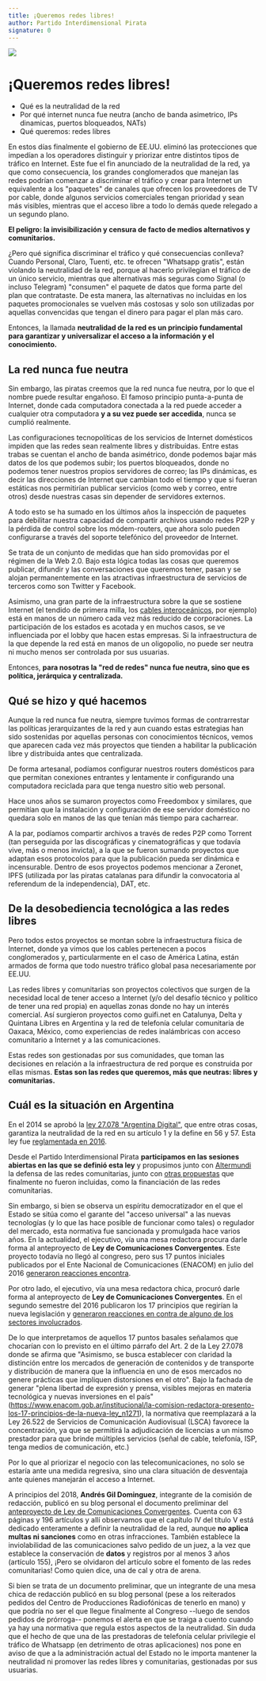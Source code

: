 ```yaml
---
title: ¡Queremos redes libres!
author: Partido Interdimensional Pirata
signature: 0
---
```


![](/assets/images/2018-01-16-queremos-redes-libres.png)

# ¡Queremos redes libres!

* Qué es la neutralidad de la red
* Por qué internet nunca fue neutra (ancho de banda asimetrico, IPs
  dinamicas, puertos bloqueados, NATs)
* Qué queremos: redes libres

En estos días finalmente el gobierno de EE.UU. eliminó las protecciones
que impedían a los operadores distinguir y priorizar entre distintos
tipos de tráfico en Internet.  Este fue el fin anunciado de la
neutralidad de la red, ya que como consecuencia, los grandes
conglomerados que manejan las redes podrían comenzar a discriminar el
tráfico y crear para Internet un equivalente a los "paquetes" de canales 
que ofrecen los proveedores de TV por cable, donde algunos servicios 
comerciales tengan prioridad y sean más visibles, mientras que el acceso 
libre a todo lo demás quede relegado a un segundo plano.

**El peligro: la invisibilización y censura de facto de medios
alternativos y comunitarios.**

¿Pero qué significa discriminar el tráfico y qué consecuencias conlleva?
Cuando Personal, Claro, Tuenti, etc. te ofrecen "Whatsapp gratis", están
violando la neutralidad de la red, porque al hacerlo privilegian el
tráfico de un único servicio, mientras que alternativas más seguras como
Signal (o incluso Telegram) "consumen" el paquete de datos que forma
parte del plan que contrataste.  De esta manera, las alternativas no
incluidas en los paquetes promocionales se vuelven más costosas y solo
son utilizadas por aquellas convencidas que tengan el dinero para pagar
el plan más caro.

Entonces, la llamada **neutralidad de la red es un principio fundamental
para garantizar y universalizar el acceso a la información y el
conocimiento.**

## La red nunca fue neutra

Sin embargo, las piratas creemos que la red nunca fue neutra, por lo que
el nombre puede resultar engañoso.  El famoso principio punta-a-punta de
Internet, donde cada computadora conectada a la red puede acceder a
cualquier otra computadora **y a su vez puede ser accedida**, nunca se
cumplió realmente.

Las configuraciones tecnopolíticas de los servicios de Internet
domésticos impiden que las redes sean realmente libres y distribuidas.
Entre estas trabas se cuentan el ancho de banda asimétrico, donde
podemos bajar más datos de los que podemos subir; los puertos
bloqueados, donde no podemos tener nuestros propios servidores de
correo; las IPs dinámicas, es decir las direcciones de Internet que
cambian todo el tiempo y que si fueran estáticas nos permitirían
publicar servicios (como web y correo, entre otros) desde nuestras casas
sin depender de servidores externos.

A todo esto se ha sumado en los últimos años la inspección de paquetes para
debilitar nuestra capacidad de compartir archivos usando redes P2P y la
pérdida de control sobre los módem-routers, que ahora solo pueden
configurarse a través del soporte telefónico del proveedor de Internet.

Se trata de un conjunto de medidas que han sido promovidas por el régimen
de la Web 2.0.  Bajo esta lógica todas las cosas que queremos publicar, 
difundir y las conversaciones que queremos tener, pasan y se alojan 
permanentemente en las atractivas infraestructura de servicios de terceros 
como son Twitter y Facebook.

Asimismo, una gran parte de la infraestructura sobre la que se sostiene
Internet (el tendido de primera milla, los [cables
interoceánicos](https://www.youtube.com/watch?v=QUmWOXRqJ_Y), por
ejemplo) está en manos de un número cada vez más reducido de
corporaciones.  La participación de los estados es acotada y en muchos
casos, se ve influenciada por el lobby que hacen estas empresas.  Si la
infraestructura de la que depende la red está en manos de un oligopolio,
no puede ser neutra ni mucho menos ser controlada por sus usuarias.

Entonces, **para nosotras la "red de redes" nunca fue neutra, sino que
es política, jerárquica y centralizada.**

## Qué se hizo y qué hacemos

Aunque la red nunca fue neutra, siempre tuvimos formas de contrarrestar
las políticas jerarquizantes de la red y aun cuando estas estrategias
han sido sostenidas por aquellas personas con conocimientos técnicos,
vemos que aparecen cada vez más proyectos que tienden a habilitar la
publicación libre y distribuida antes que centralizada.

De forma artesanal, podíamos configurar nuestros routers domésticos para
que permitan conexiones entrantes y lentamente ir configurando una
computadora reciclada para que tenga nuestro sitio web personal.

Hace unos años se sumaron proyectos como Freedombox y similares, que
permitían que la instalación y configuración de ese servidor doméstico
no quedara solo en manos de las que tenían más tiempo para cacharrear.

A la par, podíamos compartir archivos a través de redes P2P como Torrent
(tan perseguida por las discográficas y cinematográficas y que todavía
vive, más o menos invicta), a la que se fueron sumando proyectos que
adaptan esos protocolos para que la publicación pueda ser dinámica e
incensurable.  Dentro de esos proyectos podemos mencionar a Zeronet, IPFS
(utilizada por las piratas catalanas para difundir la convocatoria al
referendum de la independencia), DAT, etc.

## De la desobediencia tecnológica a las redes libres

Pero todos estos proyectos se montan sobre la infraestructura física de
Internet, donde ya vimos que los cables pertenecen a pocos conglomerados
y, particularmente en el caso de América Latina, están armados de forma
que todo nuestro tráfico global pasa necesariamente por EE.UU.

Las redes libres y comunitarias son proyectos colectivos que surgen de
la necesidad local de tener acceso a Internet (y/o del desafío técnico y
político de tener una red propia) en aquellas zonas donde no hay un
interés comercial.  Así surgieron proyectos como guifi.net en Catalunya,
Delta y Quintana Libres en Argentina y la red de telefonía celular 
comunitaria de Oaxaca, México, como experiencias de redes inalámbricas 
con acceso comunitario a Internet y a las comunicaciones.

Estas redes son gestionadas por sus comunidades, que toman las
decisiones en relación a la infraestructura de red porque es construida
por ellas mismas.  **Estas son las redes que queremos, más que neutras:
libres y comunitarias.**

## Cuál es la situación en Argentina

En el 2014 se aprobó la [ley 27.078 "Argentina
Digital"](http://servicios.infoleg.gob.ar/infolegInternet/anexos/235000-239999/239771/norma.htm),
que entre otras cosas, garantiza la neutralidad de la red en su artículo
1 y la define en 56 y 57.  Esta ley fue [reglamentada en
2016](http://www.saij.gob.ar/1340-nacional-reglamentacion-leyes-nros-26522-27078-sobre-servicios-comunicacion-audiovisual-tecnologias-informacion-comunicaciones-dn20160001340-2016-12-30/123456789-0abc-043-1000-6102soterced).

Desde el Partido Interdimensional Pirata **participamos en las sesiones
abiertas en las que se definió esta ley** y propusimos junto con
[Altermundi](http://altermundi.net/) la defensa de las redes
comunitarias, junto con [otras
propuestas](https://wiki.partidopirata.com.ar/images/d/d0/Argentina-digital.pdf)
que finalmente no fueron incluidas, como la financiación de las redes
comunitarias.

Sin embargo, si bien se observa un espíritu democratizador en el que el
Estado se sitúa como el garante del "acceso universal" a las nuevas
tecnologías (y lo que las hace posible de funcionar como tales) o
regulador del mercado, esta normativa fue sancionada y promulgada hace
varios años.  En la actualidad, el ejecutivo, vía una mesa redactora
procura darle forma al anteproyecto de **Ley de Comunicaciones
Convergentes**.  Este proyecto todavía no llegó al congreso, pero sus 17
puntos iniciales publicados por el Ente Nacional de Comunicaciones
(ENACOM) en julio del 2016 [generaron reacciones
encontra](https://cpr.org.ar/article/a-que-llama-el-gobierno-comunicaciones-convergente/).

Por otro lado, el ejecutivo, vía una mesa redactora chica, procuró darle forma al
anteproyecto de **Ley de Comunicaciones Convergentes**.  En el segundo
semestre del 2016 publicaron los 17 principios que regirían la nueva
legislación y [generaron reacciones en contra de alguno de los sectores
involucrados](https://cpr.org.ar/article/a-que-llama-el-gobierno-comunicaciones-convergente/).

De lo que interpretamos de aquellos 17 puntos basales señalamos que
chocarían con lo previsto en el último párrafo del Art. 2 de la Ley
27.078 donde se afirma que "Asimismo, se busca establecer con claridad
la distinción entre los mercados de generación de contenidos y de
transporte y distribución de manera que la influencia en uno de esos
mercados no genere prácticas que impliquen distorsiones en el otro".
Bajo la fachada de generar "plena libertad de expresión y prensa,
visibles mejoras en materia tecnológica y nuevas inversiones en el país"
(<https://www.enacom.gob.ar/institucional/la-comision-redactora-presento-los-17-principios-de-la-nueva-ley_n1271>),
la normativa que reemplazará a la Ley 26.522 de Servicios de
Comunicación Audiovisual (LSCA) favorece la concentración, ya que se
permitirá la adjudicación de licencias a un mismo prestador para que
brinde múltiples servicios (señal de cable, telefonía, ISP, tenga medios
de comunicación, etc.)

Por lo que al priorizar el negocio con las telecomunicaciones, no solo
se estaría ante una medida regresiva, sino una clara situación de
desventaja ante quienes manejarán el acceso a Internet.

A principios del 2018, **Andrés Gil Dominguez**, integrante de la
comisión de redacción, publicó en su blog personal el documento
preliminar del [anteproyecto de Ley de Comunicaciones
Convergentes](http://www.anred.org/spip.php?article15865).  Cuenta con 63
páginas y 196 artículos y allí observamos que el capítulo IV del título
V está dedicado enteramente a definir la neutralidad de la red, aunque
**no aplica multas ni sanciones** como en otras infracciones.  También
establece la inviolabilidad de las comunicaciones salvo pedido de un
juez, a la vez que establece la conservación de **datos** y registros
por al menos 3 años (artículo 155), ¡Pero se olvidaron del artículo 
sobre el fomento de las redes comunitarias! Como quien dice, una de 
cal y otra de arena.


Si bien se trata de un documento preliminar, que un integrante de una
mesa chica de redacción publicó en su blog personal (pese a los
reiterados pedidos del Centro de Producciones Radiofónicas de tenerlo en
mano) y que podría no ser el que llegue finalmente al Congreso --luego de 
sendos pedidos de prórroga-- ponemos el alerta en que se traiga a
cuento cuando ya hay una normativa que regula estos aspectos de la
neutralidad.  Sin duda que el hecho de que una de las prestadoras de 
telefonía celular privilegie el tráfico de Whatsapp (en detrimento de 
otras aplicaciones) nos pone en aviso de que a la administración actual 
del Estado no le importa mantener la neutralidad ni promover las redes 
libres y comunitarias, gestionadas por sus usuarias.
